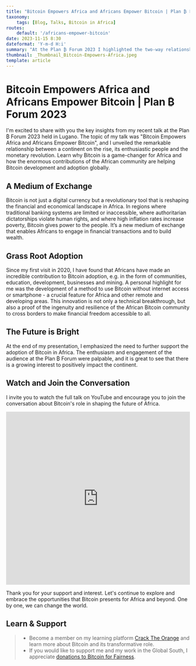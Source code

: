 ```yaml
---
title: "Bitcoin Empowers Africa and Africans Empower Bitcoin | Plan ₿ Forum 2023"
taxonomy:
    tags: [Blog, Talks, Bitcoin in Africa]
routes:
    default: '/africans-empower-bitcoin'
date: 2023-11-15 8:30
dateformat: 'Y-m-d H:i'
summary: "At the Plan ₿ Forum 2023 I highlighted the two-way relationship between Bitcoin's impact on Africa's financial revolution and the important role of Africans in Bitcoin adoption."
thumbnail: _Thumbnail_Bitcoin-Empowers-Africa.jpeg
template: article
---
```


# Bitcoin Empowers Africa and Africans Empower Bitcoin | Plan ₿ Forum 2023
I'm excited to share with you the key insights from my recent talk at the Plan ₿ Forum 2023 held in Lugano. The topic of my talk was "Bitcoin Empowers Africa and Africans Empower Bitcoin", and I unveiled the remarkable relationship between a continent on the rise, its enthusiastic people and the monetary revolution. Learn why Bitcoin is a game-changer for Africa and how the enormous contributions of the African community are helping Bitcoin development and adoption globally.

## A Medium of Exchange 
Bitcoin is not just a digital currency but a revolutionary tool that is reshaping the financial and economical landscape in Africa. In regions where traditional banking systems are limited or inaccessible, where authoritarian dictatorships violate human rights, and where high inflation rates increase poverty, Bitcoin gives power to the people. It’s a new medium of exchange that enables Africans to engage in financial transactions and to build wealth.

## Grass Root Adoption
Since my first visit in 2020, I have found that Africans have made an incredible contribution to Bitcoin adoption, e.g. in the form of communities, education, development, businesses and mining. A personal highlight for me was the development of a method to use Bitcoin without internet access or smartphone - a crucial feature for Africa and other remote and developing areas. This innovation is not only a technical breakthrough, but also a proof of the ingenuity and resilience of the African Bitcoin community to cross borders to make financial freedom accessible to all.

## The Future is Bright
At the end of my presentation, I emphasized the need to further support the adoption of Bitcoin in Africa. The enthusiasm and engagement of the audience at the Plan ₿ Forum were palpable, and it is great to see that there is a growing interest to positively impact the continent.

## Watch and Join the Conversation
I invite you to watch the full talk on YouTube and encourage you to join the conversation about Bitcoin's role in shaping the future of Africa.

<iframe width="100%" height="473" src="https://www.youtube.com/embed/CExOwVQYHNg?si=ce27Rnoqwt-lqK4e" title="YouTube video player" frameborder="0" allow="accelerometer; autoplay; clipboard-write; encrypted-media; gyroscope; picture-in-picture; web-share" allowfullscreen></iframe>

Thank you for your support and interest. Let's continue to explore and embrace the opportunities that Bitcoin presents for Africa and beyond. One by one, we can change the world.

## Learn & Support

> * Become a member on my learning platform [Crack The Orange](https://cracktheorange.com) and learn more about Bitcoin and its transformative role.
> * If you would like to support me and my work in the Global South, I appreciate [donations to Bitcoin for Fairness](https://anitaposch.com/donate).

